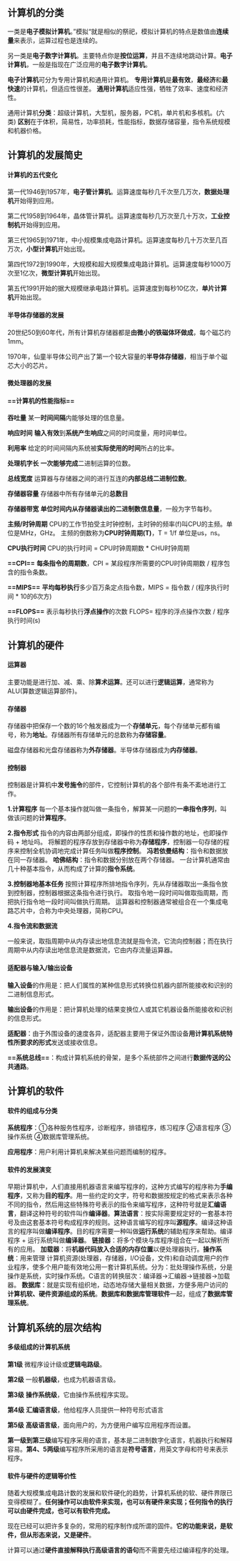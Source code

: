 ## 计算机的分类

一类是**电子模拟计算机**。”模拟“就是相似的祭祀，模拟计算机的特点是数值由**连续量**来表示，运算过程也是连续的。

另一类是**电子数字计算机**。主要特点你是**按位运算**，并且不连续地跳动计算。**电子计算机**，一般是指现在广泛应用的**电子数字计算机**。

**电子计算机**可分为专用计算机和通用计算机。
	**专用计算机**是**最有效**，**最经济**和**最快速**的计算机，但适应性很差。
	**通用计算机**适应性强，牺牲了效率、速度和经济性。

通用计算机**分类**：超级计算机，大型机，服务器，PC机，单片机和多核机。(六类) **区别**在于体积，简易性，功率损耗，性能指标，数据存储容量，指令系统规模和机器价格。

## 计算机的发展简史

#### 计算机的五代变化

第一代1946到1957年，**电子管计算机**。运算速度每秒几千次至几万次，**数据处理机**开始得到应用。

第二代1958到1964年，晶体管计算机。运算速度每秒几万次至几十万次，**工业控制机**开始得到应用。

第三代1965到1971年，中小规模集成电路计算机。运算速度每秒几十万次至几百万次，**小型计算机**开始出现。

第四代1972到1990年，大规模和超大规模集成电路计算机。运算速度每秒1000万次至1亿次，**微型计算机**开始出现。

第五代1991开始的据大规模继承电路计算机。运算速度到每秒10亿次，**单片计算机**开始出现。

#### 半导体存储器的发展

20世纪50到60年代，所有计算机存储器都是**由微小的铁磁体环做成**，每个磁芯约1mm。

1970年，仙童半导体公司产出了第一个较大容量的**半导体存储器**，相当于单个磁芯大小的芯片。

#### 微处理器的发展

#### ==计算机的性能指标==

**吞吐量** 某一**时间间隔**内能够处理的信息量。

**响应时间** **输入有效**到**系统产生响应**之间的时间度量，用时间单位。

**利用率** 给定的时间间隔内系统被**实际使用的时间**所占的比率。

**处理机字长** **一次能够完成**二进制运算的位数。

**总线宽度** 运算器与存储器之间的进行互连的**内部总线二进制位数**。

**存储器容量** 存储器中所有存储单元的**总数目**

**存储器带宽** **单位时间内从存储器读出的二进制数信息量**，一般为字节每秒。

**主频/时钟周期**  CPU的工作节拍受主时钟控制，主时钟的频率(f)叫CPU的主频。单位是MHz，GHz。
	主频的倒数称为**CPU时钟周期(T)**，T = 1/f 单位是us，ns。

**CPU执行时间** CPU的执行时间 = CPU时钟周期数 * CHU时钟周期

**==CPI==** **每条指令的周期数**，CPI = 某段程序所需要的CPU时钟周期数 / 程序包含的指令条数。

**==MIPS==** **平均每秒执行**多少百万条定点指令数，MIPS = 指令数 / (程序执行时间 * 10的6次方)

**==FLOPS==** 表示每秒执行**浮点操作**的次数 FLOPS= 程序的浮点操作次数 / 程序执行时间(s)

## 计算机的硬件

#### 运算器

主要功能是进行加、减、乘、除**算术运算**。还可以进行**逻辑运算**，通常称为ALU(算数逻辑运算部件)。

#### 存储器

存储器中把保存一个数的16个触发器成为一个**存储单元**，每个存储单元都有编号，称为**地址**。存储器所有存储单元的总数称为**存储容量**。

磁盘存储器和光盘存储器称为**外存储器**。半导体存储器成为**内存储器**。

#### 控制器

控制器是计算机中**发号施令**的部件，它控制计算机的各个部件有条不紊地进行工作。

**1.计算程序**
	每一个基本操作就叫做一条指令，解算某一问题的**一串指令序列**，叫做该问题的**计算程序**。

**2.指令形式**
	指令的内容由两部分组成，即操作的性质和操作数的地址，也即操作码 + 地址吗。
	将解题的程序存放到存储器中称为**存储程序**，控制器一句存储的程序来控制全机协调地完成计算任务叫做**程序控制**。
	**冯若依曼结构**：指令和数据放在同一存储器。
	**哈佛结构**：指令和数据分别放在两个存储器。
	一台计算机通常由几十种基本指令，从而构成了计算的**指令系统**。

**3.控制器地基本任务**
	按照计算程序所排地指令序列，先从存储器取出一条指令放到控制器，控制器根据这条指令进行执行。
	取指令地一段时间叫做取指周期，而把执行指令地一段时间叫做执行周期。
	运算器和控制器通常被组合在一个集成电路芯片中，合称为中央处理器，简称CPU。

**4.指令流和数据流**

一般来说，取指周期中从内存读出地信息流就是指令流，它流向控制器；而在执行周期中从内存读出地信息流是数据流，它由内存流量运算器。

#### 适配器与输入/输出设备

**输入设备**的作用是：把人们属性的某种信息形式转换位机器内部所能接收和识别的二进制信息形式。

**输出设备**的作用是：把计算机处理的结果变换位人或其它机器设备所能接收和识别的信息形式。

**适配器**：由于外围设备的速度各异，适配器主要用于保证外围设备**用计算机系统特性所要求的形式**发送或接收信息。

**==系统总线==**：构成计算机系统的骨架，是多个系统部件之间进行**数据传送的公共通路**。

## 计算机的软件

#### 软件的组成与分类

**系统程序**：①各种服务性程序，诊断程序，排错程序，练习程序 ②语言程序 ③操作系统 ④数据库管理系统。

**应用程序**：用户利用计算机来解决某些问题而编制的程序。

#### 软件的发展演变

​	早期计算机中，人们直接用机器语言来编写程序的，这种方式编写的程序称为**手编程序**，又称为**目的程序**。
​	用一些约定的文字，符号和数据按规定的格式来表示各种不同的指令，然后用这些特殊符号表示的指令来编写程序，这种符号就是**汇编语言**，翻译这种符号的软件叫作**编译器**。
​	**算法语言**：按实际需要规定好的一套基本符号及由这套基本符号构成程序的规则。这种语言编写的程序叫**源程序**。编译这种语言的程序叫做**编译程序**。目的程序需要一种叫做**运行系统**的辅助程序来帮助。编译程序 + 运行系统叫做**编译器**。
​	**链接器**：将多个模块与库程序组合在一起以解析所有的应用。
​	**加载器**：将**机器代码放入合适的内存位置**以便处理器执行。
​	**操作系统**：用来管理 计算机资源(处理器，存储器，I/O设备，文件)和自动调度用户的作业程序，使多个用户能有效地公用一套计算机系统。分为：批处理操作系统，分是操作是系统，实时操作系统。
​	C语言的转换层次：编译器->汇编器->链接器->加载器。
​	**数据库**：就是实现有组织地，动态地存储大量相关数据，方便多用户访问的**计算机软、硬件资源组成的系统**。**数据库和数据库管理软件**一起，组成了**数据库管理系统**。

## 计算机系统的层次结构

#### 多级组成的计算机系统

**第1级** 微程序设计级或**逻辑电路级**。

**第2级** 一般**机器级**，也成为机器语言级。

**第3级** **操作系统级**，它由操作系统程序实现。

**第4级** **汇编语言级**，他给程序人员提供一种符号形式语言

**第5级** **高级语言级**，面向用户的，为方便用户编写应用程序而设置。

**第一级到第三级**编写程序采用的语言，基本是二进制数字化语言，机器执行和解释容易。**第4、5两级**编写程序所采用的语言是**符号语言**，用英文字母和符号来表示程序。

#### 软件与硬件的逻辑等价性

随着大规模集成电路计数的发展和软件硬化的趋势，计算机系统的软、硬件界限已变得模糊了。**任何操作可以由软件来实现，也可以有硬件来实现；任何指令的执行可以由硬件完成，也可以有软件完成。**

现在已经可以把许多复杂的，常用的程序制作成所谓的固件。**它的功能来说，是软件，但从形态来说，又是硬件**。

计算可以通过**硬件直接解释执行高级语言的语句**而不需要先经过编译程序的处理。

